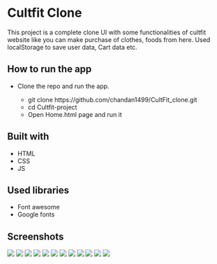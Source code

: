 # Cultfit Clone
This project is a complete clone UI with some functionalities of cultfit website like you can make purchase of clothes, foods from here. Used localStorage to save user data, Cart data etc.

## How to run the app
<ul>
  <li>Clone the repo and run the app.</li>
  <ul>
    <li>git clone https://github.com/chandan1499/CultFit_clone.git</li>
    <li>cd Cultfit-project</li>
    <li>Open Home.html page and run it</li>
  </ul>
</ul>

## Built with
<ul>
  <li>HTML</li>
  <li>CSS</li>
  <li>JS</li>
</ul>

## Used libraries
<ul>
  <li>Font awesome</li>
  <li>Google fonts</li>
</ul>


## Screenshots
<img src="./Cultfit_ScreenShots/Home.png" />
<img src="./Cultfit_ScreenShots/Login.png" />
<img src="./Cultfit_ScreenShots/Screenshot (64).png" />
<img src="./Cultfit_ScreenShots/buyFoods.png" />
<img src="./Cultfit_ScreenShots/sportswear.png" />
<img src="./Cultfit_ScreenShots/cart.png" />
<img src="./Cultfit_ScreenShots/footer.png" />
<img src="./Cultfit_ScreenShots/workout.png" />
<img src="./Cultfit_ScreenShots/yoga.png" />
<img src="./Cultfit_ScreenShots/Appointment.png" />
<img src="./Cultfit_ScreenShots/appointmentForm.png" />
<img src="./Cultfit_ScreenShots/buyPass.png" />

